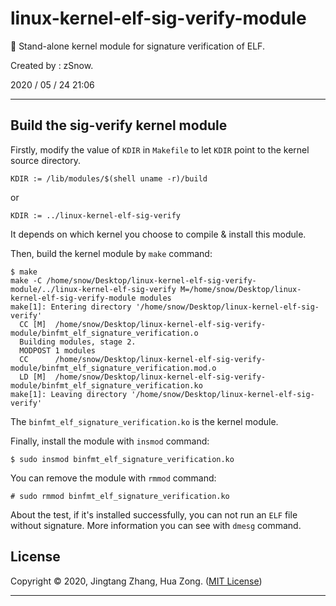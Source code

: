 # linux-kernel-elf-sig-verify-module
🐧 Stand-alone kernel module for signature verification of ELF.

Created by : zSnow.

2020 / 05 / 24 21:06

---

## Build the sig-verify kernel module

Firstly, modify the value of `KDIR` in `Makefile` to let `KDIR` point to the kernel source directory.

```
KDIR := /lib/modules/$(shell uname -r)/build
```

or

```
KDIR := ../linux-kernel-elf-sig-verify
```

It depends on which kernel you choose to compile & install this module.

Then, build the kernel module by `make` command:

```
$ make
make -C /home/snow/Desktop/linux-kernel-elf-sig-verify-module/../linux-kernel-elf-sig-verify M=/home/snow/Desktop/linux-kernel-elf-sig-verify-module modules
make[1]: Entering directory '/home/snow/Desktop/linux-kernel-elf-sig-verify'
  CC [M]  /home/snow/Desktop/linux-kernel-elf-sig-verify-module/binfmt_elf_signature_verification.o
  Building modules, stage 2.
  MODPOST 1 modules
  CC      /home/snow/Desktop/linux-kernel-elf-sig-verify-module/binfmt_elf_signature_verification.mod.o
  LD [M]  /home/snow/Desktop/linux-kernel-elf-sig-verify-module/binfmt_elf_signature_verification.ko
make[1]: Leaving directory '/home/snow/Desktop/linux-kernel-elf-sig-verify'
```

The `binfmt_elf_signature_verification.ko` is the kernel module. 

Finally, install the module with `insmod` command:

```
$ sudo insmod binfmt_elf_signature_verification.ko
```

You can remove the module with `rmmod` command:

```
# sudo rmmod binfmt_elf_signature_verification.ko
```

About the test, if it's installed successfully, you can not run an `ELF` file without signature. More information  you can see with `dmesg` command.

## License

Copyright © 2020, Jingtang Zhang, Hua Zong. ([MIT License](https://github.com/mrdrivingduck/linux-elf-binary-signer/blob/master/LICENSE))

----